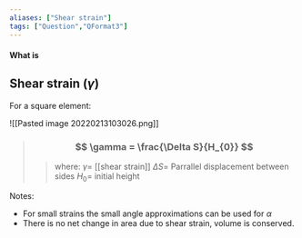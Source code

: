 ```yaml
---
aliases: ["Shear strain"]
tags: ["Question","QFormat3"]
---
```


#### What is
## Shear strain ($\gamma$)
For a square element:

![[Pasted image 20220213103026.png]]

> ### $$ \gamma = \frac{\Delta S}{H_{0}} $$ 
>> where:
>> $\gamma=$ [[shear strain]] 
>> $\Delta S=$ Parrallel displacement between sides
>> $H_{0}=$ initial height

Notes:
- For small strains the small angle approximations can be used for $\alpha$
- There is no net change in area due to shear strain, volume is conserved.